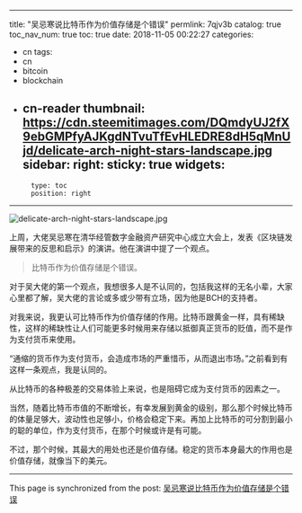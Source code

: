 
---
title: "吴忌寒说比特币作为价值存储是个错误"
permlink: 7qjv3b
catalog: true
toc_nav_num: true
toc: true
date: 2018-11-05 00:22:27
categories:
- cn
tags:
- cn
- bitcoin
- blockchain
- cn-reader
thumbnail: https://cdn.steemitimages.com/DQmdyUJ2fX9ebGMPfyAJKgdNTvuTfEvHLEDRE8dH5qMnUjd/delicate-arch-night-stars-landscape.jpg
sidebar:
    right:
        sticky: true
widgets:
    -
        type: toc
        position: right
---


![delicate-arch-night-stars-landscape.jpg](https://cdn.steemitimages.com/DQmdyUJ2fX9ebGMPfyAJKgdNTvuTfEvHLEDRE8dH5qMnUjd/delicate-arch-night-stars-landscape.jpg)

上周，大佬吴忌寒在清华经管数字金融资产研究中心成立大会上，发表《区块链发展带来的反思和启示》的演讲。他在演讲中提了一个观点。

>  比特币作为价值存储是个错误。 

对于吴大佬的第一个观点，我想很多人是不认同的，包括我这样的无名小辈，大家心里都了解，吴大佬的言论或多或少带有立场，因为他是BCH的支持者。

对我来说，我更认可比特币作为价值存储的作用。比特币跟黄金一样，具有稀缺性，这样的稀缺性让人们可能更多时候用来存储以抵御真正货币的贬值，而不是作为支付货币来使用。

“通缩的货币作为支付货币，会造成市场的严重惜币，从而退出市场。”之前看到有这样一条观点，我是认同的。

从比特币的各种极差的交易体验上来说，也是阻碍它成为支付货币的因素之一。

当然，随着比特币市值的不断增长，有幸发展到黄金的级别，那么那个时候比特币的体量足够大，波动性也足够小，价格会稳定下来。再加上比特币的可分割到最小的聪的单位，作为支付货币，在那个时候或许是有可能。

不过，那个时候，其最大的用处也还是价值存储。稳定的货币本身最大的作用也是价值存储，就像当下的美元。

- - -

This page is synchronized from the post: [吴忌寒说比特币作为价值存储是个错误](https://steemit.com/@yellowbird/7qjv3b)
